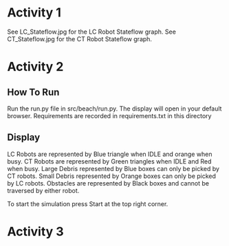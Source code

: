 # Activity 1 
See LC_Stateflow.jpg for the LC Robot Stateflow graph.
See CT_Stateflow.jpg for the CT Robot Stateflow graph.


# Activity 2
## How To Run
Run the run.py file in src/beach/run.py.
The display will open in your default browser.
Requirements are recorded in requirements.txt in this directory

## Display
LC Robots are represented by Blue triangle when IDLE and orange when busy.
CT Robots are represented by Green triangles when IDLE and Red when busy.
Large Debris represented by Blue boxes can only be picked by CT robots.
Small Debris represented by Orange boxes can only be picked by LC robots.
Obstacles are represented by Black boxes and cannot be traversed by either robot.

To start the simulation press Start at the top right corner.


# Activity 3

